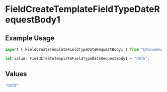 # FieldCreateTemplateFieldTypeDateRequestBody1

## Example Usage

```typescript
import { FieldCreateTemplateFieldTypeDateRequestBody1 } from "@documenso/sdk-typescript/models/operations";

let value: FieldCreateTemplateFieldTypeDateRequestBody1 = "DATE";
```

## Values

```typescript
"DATE"
```